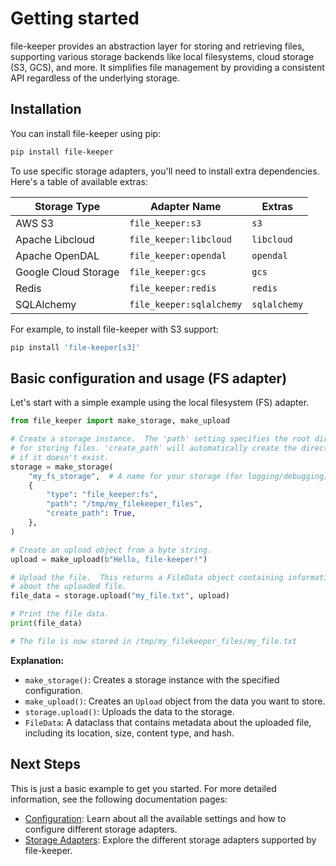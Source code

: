 # Getting started

file-keeper provides an abstraction layer for storing and retrieving files,
supporting various storage backends like local filesystems, cloud storage (S3,
GCS), and more.  It simplifies file management by providing a consistent API
regardless of the underlying storage.

## Installation

You can install file-keeper using pip:

```sh
pip install file-keeper
```

To use specific storage adapters, you'll need to install extra
dependencies. Here's a table of available extras:

| Storage Type         | Adapter Name             | Extras       |
|----------------------|--------------------------|--------------|
| AWS S3               | `file_keeper:s3`         | `s3`         |
| Apache Libcloud      | `file_keeper:libcloud`   | `libcloud`   |
| Apache OpenDAL       | `file_keeper:opendal`    | `opendal`    |
| Google Cloud Storage | `file_keeper:gcs`        | `gcs`        |
| Redis                | `file_keeper:redis`      | `redis`      |
| SQLAlchemy           | `file_keeper:sqlalchemy` | `sqlalchemy` |

For example, to install file-keeper with S3 support:

```bash
pip install 'file-keeper[s3]'
```

## Basic configuration and usage (FS adapter)

Let's start with a simple example using the local filesystem (FS) adapter.

```python
from file_keeper import make_storage, make_upload

# Create a storage instance.  The 'path' setting specifies the root directory
# for storing files. 'create_path' will automatically create the directory
# if it doesn't exist.
storage = make_storage(
    "my_fs_storage",  # A name for your storage (for logging/debugging)
    {
        "type": "file_keeper:fs",
        "path": "/tmp/my_filekeeper_files",
        "create_path": True,
    },
)

# Create an upload object from a byte string.
upload = make_upload(b"Hello, file-keeper!")

# Upload the file.  This returns a FileData object containing information
# about the uploaded file.
file_data = storage.upload("my_file.txt", upload)

# Print the file data.
print(file_data)

# The file is now stored in /tmp/my_filekeeper_files/my_file.txt
```

**Explanation:**

*   `make_storage()`: Creates a storage instance with the specified configuration.
*   `make_upload()`: Creates an `Upload` object from the data you want to store.
*   `storage.upload()`: Uploads the data to the storage.
*   `FileData`:  A dataclass that contains metadata about the uploaded file, including its location, size, content type, and hash.

## Next Steps

This is just a basic example to get you started.  For more detailed information, see the following documentation pages:

*   [Configuration](configuration.md): Learn about all the available settings and how to configure different storage adapters.
*   [Storage Adapters](adapters.md):  Explore the different storage adapters supported by file-keeper.
